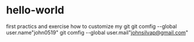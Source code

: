 # hello-world
first practics and exercise 
how to customize my git
git comfig --global user.name"john0519"
git comfig --global user.mail"johnsilvap@gmail.com"
